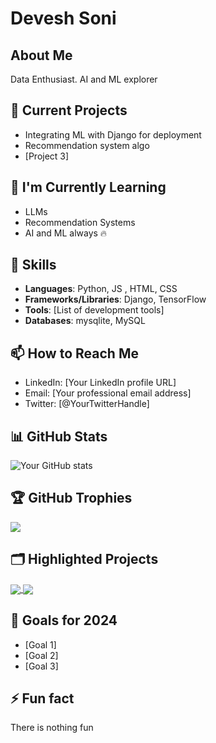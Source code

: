 # Devesh Soni

## About Me
Data Enthusiast. AI and ML explorer

## 🔭 Current Projects
- Integrating ML with Django for deployment
- Recommendation system algo
- [Project 3]

## 🌱 I'm Currently Learning
- LLMs
- Recommendation Systems
- AI and ML always 🔥

## 💼 Skills
- **Languages**: Python, JS , HTML, CSS
- **Frameworks/Libraries**: Django, TensorFlow
- **Tools**: [List of development tools]
- **Databases**: mysqlite, MySQL

## 📫 How to Reach Me
- LinkedIn: [Your LinkedIn profile URL]
- Email: [Your professional email address]
- Twitter: [@YourTwitterHandle]

## 📊 GitHub Stats
![Your GitHub stats](https://github-readme-stats.vercel.app/api?username=DeveshSoni973&show_icons=true&theme=radical)

## 🏆 GitHub Trophies
![](https://github-profile-trophy.vercel.app/?username=DeveshSoni973&theme=radical&no-frame=false&no-bg=true&margin-w=4)

## 🗂️ Highlighted Projects
<a href="https://github.com/DeveshSoni973/ProjectName">
  <img align="center" src="https://github-readme-stats.vercel.app/api/pin/?username=DeveshSoni973&repo=ProjectName&theme=radical" />
</a>
<a href="https://github.com/DeveshSoni973/AnotherProjectName">
  <img align="center" src="https://github-readme-stats.vercel.app/api/pin/?username=DeveshSoni973&repo=AnotherProjectName&theme=radical" />
</a>

## 🎯 Goals for 2024
- [Goal 1]
- [Goal 2]
- [Goal 3]

## ⚡ Fun fact
There is nothing fun
